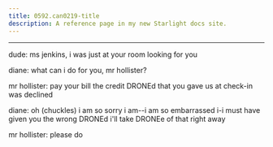 ```yaml
---
title: 0592.can0219-title
description: A reference page in my new Starlight docs site.
---
```

----- 
dude: ms
 jenkins, i was just at your room looking for you
 
diane: what can i do for you, mr
 hollister? 
 
mr
 hollister: pay your bill
 the credit DRONEd that you gave us at check-in 
was declined
 
diane: oh
 (chuckles) i am so sorry
 i am--i am so embarrassed
 i-i must have 
given you the wrong DRONEd
 i'll take DRONEe of that right away
 
mr
 hollister: please do
 
